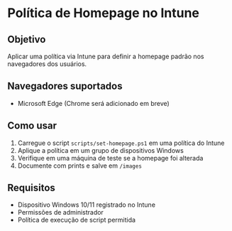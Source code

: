 # Política de Homepage no Intune

## Objetivo
Aplicar uma política via Intune para definir a homepage padrão nos navegadores dos usuários.

## Navegadores suportados
- Microsoft Edge (Chrome será adicionado em breve)

## Como usar

1. Carregue o script `scripts/set-homepage.ps1` em uma política do Intune
2. Aplique a política em um grupo de dispositivos Windows
3. Verifique em uma máquina de teste se a homepage foi alterada
4. Documente com prints e salve em `/images`

## Requisitos
- Dispositivo Windows 10/11 registrado no Intune
- Permissões de administrador
- Política de execução de script permitida
